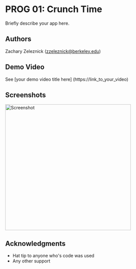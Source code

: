 # PROG 01: Crunch Time

Briefly describe your app here.

## Authors

Zachary Zeleznick ([zzeleznick@berkeley.edu](mailto:zzeleznick@berkeley.edu))

## Demo Video

See [your demo video title here] (https://link_to_your_video)

## Screenshots

<img src="screenshots/main.png" height="400" alt="Screenshot"/>

## Acknowledgments

* Hat tip to anyone who's code was used
* Any other support

